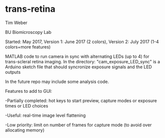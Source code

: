 # trans-retina

Tim Weber

BU Biomicroscopy Lab

Started: May 2017,
Version 1: June 2017 (2 colors),
Version 2: July 2017 (1-4 colors+more features)


MATLAB code to run camera in sync with alternating LEDs (up to 4) for trans-scleral retina imaging. 
In the directory: "cam_exposure_LED_sync" is a Arduino sketch file that should syncronize exposure signals and the LED outputs

In the future repo may include some analysis code.



Features to add to GUI:

-Partially completed: hot keys to start preview, capture modes or exposure times or LED choices

-Useful: real-time image level flattening

-Low priority: limit on number of frames for capture mode (to avoid over allocating memory)
